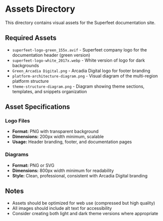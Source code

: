 # Assets Directory

This directory contains visual assets for the Superfeet documentation site.

## Required Assets

- `superfeet-logo-green_155x.avif` - Superfeet company logo for the documentation header (green version)
- `superfeet-logo-white_2017x.webp` - White version of logo for dark backgrounds
- `Green_Arcadia Digital.png` - Arcadia Digital logo for footer branding
- `platform-architecture-diagram.png` - Visual diagram of the multi-region platform structure
- `theme-structure-diagram.png` - Diagram showing theme sections, templates, and snippets organization

## Asset Specifications

### Logo Files
- **Format:** PNG with transparent background
- **Dimensions:** 200px width minimum, scalable
- **Usage:** Header branding, footer, and documentation pages

### Diagrams
- **Format:** PNG or SVG
- **Dimensions:** 800px width minimum for readability
- **Style:** Clean, professional, consistent with Arcadia Digital branding

## Notes

- Assets should be optimized for web use (compressed but high quality)
- All images should include alt text for accessibility
- Consider creating both light and dark theme versions where appropriate
